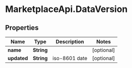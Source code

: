 # MarketplaceApi.DataVersion

## Properties
Name | Type | Description | Notes
------------ | ------------- | ------------- | -------------
**name** | **String** |  | [optional] 
**updated** | **String** | iso-8601 date | [optional] 


